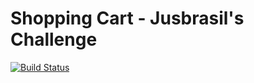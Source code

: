 # Shopping Cart - Jusbrasil's Challenge

[![Build Status](https://travis-ci.com/ssscassio/shopping-cart-mobile-app.svg?token=jeaQZm8myPVri3aRrrvT&branch=master)](https://travis-ci.com/ssscassio/shopping-cart-mobile-app)
